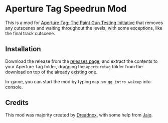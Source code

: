 # Aperture Tag Speedrun Mod

This is a mod for [Aperture Tag: The Paint Gun Testing Initiative](https://store.steampowered.com/app/280740/Aperture_Tag_The_Paint_Gun_Testing_Initiative/) that removes any cutscenes and waiting throughout the levels, with some exceptions, like the final track cutscene.

## Installation

Download the release from the [releases page](https://github.com/JaioCG/p2mod-speedrun-utils/releases), and extract the contents to your Aperture Tag folder, dragging the `aperturetag` folder from the download on top of the already existing one.

In-game, you can start the mod by typing `map sm_gg_intro_wakeup` into console.

## Credits

This mod was majority created by [Dreadnox](https://github.com/dreadn0x), with some help from [Jaio](https://github.com/jaiocg).